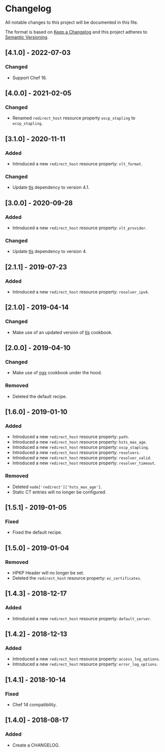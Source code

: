 # Changelog
All notable changes to this project will be documented in this file.

The format is based on [Keep a Changelog](http://keepachangelog.com/en/1.0.0/)
and this project adheres to [Semantic Versioning](http://semver.org/spec/v2.0.0.html).

## [4.1.0] - 2022-07-03
### Changed
- Support Chef 16.

## [4.0.0] - 2021-02-05
### Changed
- Renamed `redirect_host` resource property `oscp_stapling` to `ocsp_stapling`.

## [3.1.0] - 2020-11-11
### Added
- Introduced a new `redirect_host` resource property: `vlt_format`.

### Changed
- Update [tls](https://supermarket.chef.io/cookbooks/tls) dependency to version 4.1.

## [3.0.0] - 2020-09-28
### Added
- Introduced a new `redirect_host` resource property: `vlt_provider`.

### Changed
- Update [tls](https://supermarket.chef.io/cookbooks/tls) dependency to version 4.

## [2.1.1] - 2019-07-23
### Added
- Introduced a new `redirect_host` resource property: `resolver_ipv6`.

## [2.1.0] - 2019-04-14
### Changed
- Make use of an updated version of [tls](https://supermarket.chef.io/cookbooks/tls) cookbook.

## [2.0.0] - 2019-04-10
### Changed
- Make use of [ngx](https://supermarket.chef.io/cookbooks/ngx) cookbook under the hood.

### Removed
- Deleted the default recipe.

## [1.6.0] - 2019-01-10
### Added
- Introduced a new `redirect_host` resource property: `path`.
- Introduced a new `redirect_host` resource property: `hsts_max_age`.
- Introduced a new `redirect_host` resource property: `oscp_stapling`.
- Introduced a new `redirect_host` resource property: `resolvers`.
- Introduced a new `redirect_host` resource property: `resolver_valid`.
- Introduced a new `redirect_host` resource property: `resolver_timeout`.

### Removed
- Deleted `node['redirect']['hsts_max_age']`.
- Static CT entries will no longer be configured.

## [1.5.1] - 2019-01-05
### Fixed
- Fixed the default recipe.

## [1.5.0] - 2019-01-04
### Removed
- HPKP Header will no longer be set.
- Deleted the `redirect_host` resource property: `ec_certificates`.

## [1.4.3] - 2018-12-17
### Added
- Introduced a new `redirect_host` resource property: `default_server`.

## [1.4.2] - 2018-12-13
### Added
- Introduced a new `redirect_host` resource property: `access_log_options`.
- Introduced a new `redirect_host` resource property: `error_log_options`.

## [1.4.1] - 2018-10-14
### Fixed
- Chef 14 compatibility.

## [1.4.0] - 2018-08-17
### Added
- Create a CHANGELOG.
